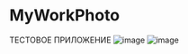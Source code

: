 # MyWorkPhoto
ТЕСТОВОЕ ПРИЛОЖЕНИЕ
![image](https://user-images.githubusercontent.com/93910990/189708128-49a8f032-ac0e-41a7-ab76-b0060460f1f9.png)
![image](https://user-images.githubusercontent.com/93910990/189708386-f4986df8-80b3-4649-941a-a9445f1523c1.png)
